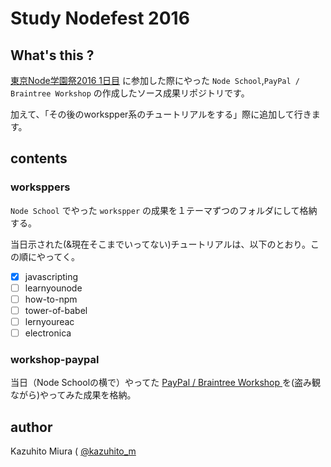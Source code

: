 # Study Nodefest 2016

## What's this ?

[東京Node学園祭2016 1日目](http://nodejs.connpass.com/event/43011/) に参加した際にやった `Node School`,`PayPal / Braintree Workshop` の作成したソース成果リポジトリです。

加えて、「その後のworkspper系のチュートリアルをする」際に追加して行きます。  

## contents

### worksppers

`Node School` でやった `workspper` の成果を１テーマずつのフォルダにして格納する。

当日示された(&現在そこまでいってない)チュートリアルは、以下のとおり。この順にやってく。

- [x] javascripting
- [ ] learnyounode
- [ ] how-to-npm
- [ ] tower-of-babel
- [ ] lernyoureac
- [ ] electronica

### workshop-paypal

当日（Node Schoolの横で）やってた [PayPal / Braintree Workshop
](http://sssslide.com/www.slideshare.net/junichiokamura/tokyo-nodefestival-workshop20161112) を(盗み観ながら)やってみた成果を格納。

## author

Kazuhito Miura ( [@kazuhito_m](https://twitter.com/kazuhito_m)
